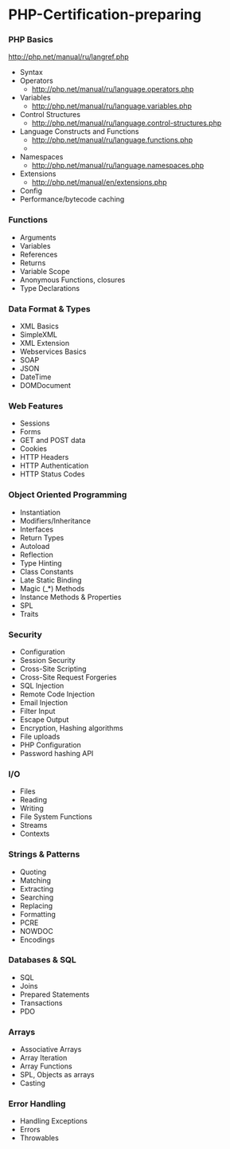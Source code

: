 # PHP-Certification-preparing

### PHP Basics
http://php.net/manual/ru/langref.php
 - Syntax
 - Operators
    - http://php.net/manual/ru/language.operators.php
 - Variables
    - http://php.net/manual/ru/language.variables.php
 - Control Structures
    - http://php.net/manual/ru/language.control-structures.php
 - Language Constructs and Functions
    - http://php.net/manual/ru/language.functions.php
    - 
 - Namespaces 
    - http://php.net/manual/ru/language.namespaces.php
 - Extensions
    - http://php.net/manual/en/extensions.php
 - Config
 - Performance/bytecode caching

### Functions
 - Arguments
 - Variables
 - References
 - Returns
 - Variable Scope
 - Anonymous Functions, closures
 - Type Declarations
 
### Data Format & Types
 - XML Basics
 - SimpleXML
 - XML Extension
 - Webservices Basics
 - SOAP
 - JSON 
 - DateTime 
 - DOMDocument
 
### Web Features
 - Sessions
 - Forms
 - GET and POST data
 - Cookies
 - HTTP Headers
 - HTTP Authentication
 - HTTP Status Codes 
 
### Object Oriented Programming
 - Instantiation
 - Modifiers/Inheritance
 - Interfaces
 - Return Types
 - Autoload
 - Reflection
 - Type Hinting
 - Class Constants
 - Late Static Binding
 - Magic (_*) Methods
 - Instance Methods & Properties
 - SPL
 - Traits

### Security
 - Configuration
 - Session Security
 - Cross-Site Scripting
 - Cross-Site Request Forgeries
 - SQL Injection
 - Remote Code Injection
 - Email Injection
 - Filter Input
 - Escape Output
 - Encryption, Hashing algorithms
 - File uploads
 - PHP Configuration
 - Password hashing API 
 
### I/O
 - Files
 - Reading
 - Writing
 - File System Functions
 - Streams
 - Contexts

### Strings & Patterns
 - Quoting
 - Matching
 - Extracting
 - Searching
 - Replacing
 - Formatting
 - PCRE
 - NOWDOC
 - Encodings
 
### Databases & SQL
 - SQL
 - Joins
 - Prepared Statements
 - Transactions
 - PDO

### Arrays
 - Associative Arrays
 - Array Iteration
 - Array Functions
 - SPL, Objects as arrays 
 - Casting

### Error Handling
 - Handling Exceptions
 - Errors
 - Throwables
